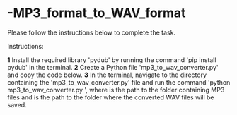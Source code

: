 # -MP3_format_to_WAV_format 
Please follow the instructions below to complete the task.

Instructions:

**1** Install the required library 'pydub' by running the command 'pip install pydub' in the terminal.
**2** Create a Python file 'mp3_to_wav_converter.py' and copy the code below.
**3** In the terminal, navigate to the directory containing the 'mp3_to_wav_converter.py' file and run the command 'python mp3_to_wav_converter.py <input-folder> <output-folder>', where <input-folder> is the path to the folder containing MP3 files and <output-folder> is the path to the folder where the converted WAV files will be saved.
